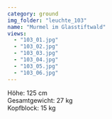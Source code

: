 ```yaml
---
category: ground
img_folder: "leuchte_103"
name: "Murmel im Glasstiftwald"
views:
  - "103_01.jpg"
  - "103_02.jpg"
  - "103_03.jpg"
  - "103_04.jpg"
  - "103_05.jpg"
  - "103_06.jpg"
---
```


Höhe: 125 cm<br/>Gesamtgewicht: 27 kg<br/>Kopfblock: 15 kg<br/>
